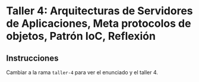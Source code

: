 # Taller 4: Arquitecturas de Servidores de Aplicaciones, Meta protocolos de objetos, Patrón IoC, Reflexión

## Instrucciones

Cambiar a la rama `taller-4` para ver el enunciado y el taller 4.
